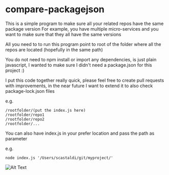 # compare-packagejson
This is a simple program to make sure all your related repos have the same package version
For example, you have multiple micro-services and you want to make sure that they all have the same versions 

All you need to to run this program point to root of the folder where all the repos are located (hopefully in the same path)

You do not need to npm install or import any dependencies, is just plain javascript, 
I wanted to make sure I didn't need a package.json for this project :) 

I put this code together really quick, please feel free to create pull requests with improvements, in the near future I want to extend it to also check package-lock.json files

e.g. 
```
/rootfolder/(put the index.js here)
/rootfolder/repo1
/rootfolder/repo2
/rootfolder/...
```

You can also have index.js in your prefer location and pass the path as parameter

e.g. 
```
node index.js '/Users/scastaldi/git/myproject/'
```   
![Alt Text](compare-packagejson-demo.gif)